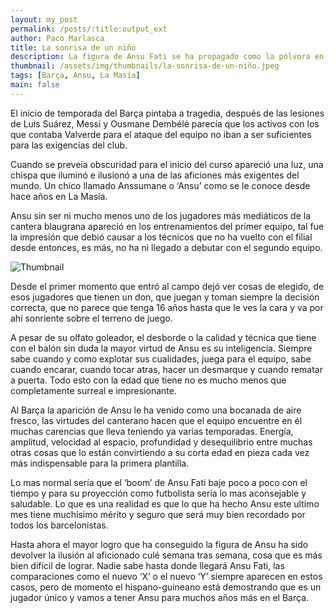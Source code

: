 ```yaml
---
layout: my_post
permalink: /posts/:title:output_ext
author: Paco Marlasca
title: La sonrisa de un niño
description: La figura de Ansu Fati se ha propagado como la pólvora en este comienzo de temporada, un chico de 16 años se ha puesto en hombros a todo un Fútbol Club Barcelona y no parece pesarle demasiado.
thumbnail: /assets/img/thumbnails/la-sonrisa-de-un-niño.jpeg
tags: [Barça, Ansu, La Masía]
main: false
---
```


El inicio de temporada del Barça pintaba a tragedia, después de las lesiones de Luis Suárez, Messi y Ousmane Dembélé parecía que los activos con los que contaba Valverde para el ataque del equipo no iban a ser suficientes para las exigencias del club.

Cuando se preveía obscuridad para el inicio del curso apareció una luz, una chispa que iluminó e ilusionó a una de las aficiones más exigentes del mundo. Un chico llamado Anssumane o ‘Ansu’ como se le conoce desde hace años en La Masía.

Ansu sin ser ni mucho menos uno de los jugadores más mediáticos de la cantera blaugrana apareció en los entrenamientos del primer equipo, tal fue la impresión que debió causar a los técnicos que no ha vuelto con el filial desde entonces, es más, no ha ni llegado a debutar con el segundo equipo.

<img src="{{page.thumbnail}}" alt="Thumbnail" class="img-thumbnail blog-image box-shadow">

Desde el primer momento que entró al campo dejó ver cosas de elegido, de esos jugadores que tienen un don, que juegan y toman siempre la decisión correcta, que no parece que tenga 16 años hasta que le ves la cara y va por ahí sonriente sobre el terreno de juego.

A pesar de su olfato goleador, el desborde o la calidad y técnica que tiene con el balón sin duda la mayor virtud de Ansu es su inteligencia. Siempre sabe cuando y como explotar sus cualidades, juega para el equipo, sabe cuando encarar, cuando tocar atras, hacer un desmarque y cuando rematar a puerta. Todo esto con la edad que tiene no es mucho menos que completamente surreal e impresionante.

Al Barça la aparición de Ansu le ha venido como una bocanada de aire fresco, las virtudes del canterano hacen que el equipo encuentre en él muchas carencias que lleva teniendo ya varias temporadas. Energía, amplitud, velocidad al espacio, profundidad y desequilibrio entre muchas otras cosas que lo están convirtiendo a su corta edad en pieza cada vez más indispensable para la primera plantilla.

Lo mas normal sería que el ‘boom’ de Ansu Fati baje poco a poco con el tiempo y para su proyección como futbolista sería lo mas aconsejable y saludable. Lo que es una realidad es que lo que ha hecho Ansu este ultimo mes tiene muchísimo mérito y seguro que será muy bien recordado por todos los barcelonistas.

Hasta ahora el mayor logro que ha conseguido la figura de Ansu ha sido devolver la ilusión al aficionado culé semana tras semana, cosa que es más bien difícil de lograr. Nadie sabe hasta donde llegará Ansu Fati, las comparaciones como el nuevo ‘X’ o el nuevo ‘Y’ siempre aparecen en estos casos, pero de momento el hispano-guineano está demostrando que es un jugador único y vamos a tener Ansu para muchos años más en el Barça.